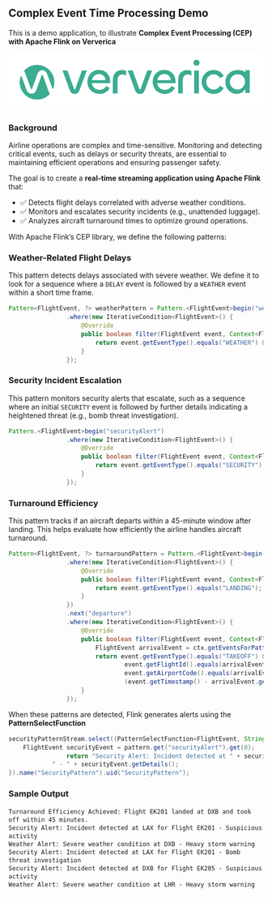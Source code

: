 Complex Event Time Processing Demo
-----------------------------------
This is a demo application, to illustrate **Complex Event Processing (CEP) with Apache Flink on Ververica**

<p align="center">
    <img src="assets/logo.png">
</p>


### Background
Airline operations are complex and time-sensitive. Monitoring and detecting critical events, such as delays or security threats, are essential to maintaining efficient operations and ensuring passenger safety. 

The goal is to create a **real-time streaming application using Apache Flink** that:

- ✅ Detects flight delays correlated with adverse weather conditions.
- ✅ Monitors and escalates security incidents (e.g., unattended luggage).
- ✅ Analyzes aircraft turnaround times to optimize ground operations.

With Apache Flink’s CEP library, we define the following patterns:

### Weather-Related Flight Delays
This pattern detects delays associated with severe weather. We define it to look for a sequence where a `DELAY` event is followed by a `WEATHER` event within a short time frame.
```java
Pattern<FlightEvent, ?> weatherPattern = Pattern.<FlightEvent>begin("weatherAlert")
                .where(new IterativeCondition<FlightEvent>() {
                    @Override
                    public boolean filter(FlightEvent event, Context<FlightEvent> ctx) throws Exception {
                        return event.getEventType().equals("WEATHER") && event.getDetails().contains("storm");
                    }
                });
```

### Security Incident Escalation
This pattern monitors security alerts that escalate, such as a sequence where an initial `SECURITY` event is followed by further details indicating a heightened threat (e.g., bomb threat investigation).
```java
Pattern.<FlightEvent>begin("securityAlert")
                .where(new IterativeCondition<FlightEvent>() {
                    @Override
                    public boolean filter(FlightEvent event, Context<FlightEvent> ctx) throws Exception {
                        return event.getEventType().equals("SECURITY");
                    }
                });
```

### Turnaround Efficiency
This pattern tracks if an aircraft departs within a 45-minute window after landing. This helps evaluate how efficiently the airline handles aircraft turnaround.
```java
Pattern<FlightEvent, ?> turnaroundPattern = Pattern.<FlightEvent>begin("arrival")
                .where(new IterativeCondition<FlightEvent>() {
                    @Override
                    public boolean filter(FlightEvent event, Context<FlightEvent> ctx) throws Exception {
                        return event.getEventType().equals("LANDING");
                    }
                })
                .next("departure")
                .where(new IterativeCondition<FlightEvent>() {
                    @Override
                    public boolean filter(FlightEvent event, Context<FlightEvent> ctx) throws Exception {
                        FlightEvent arrivalEvent = ctx.getEventsForPattern("arrival").iterator().next();
                        return event.getEventType().equals("TAKEOFF") &&
                                event.getFlightId().equals(arrivalEvent.getFlightId()) &&
                                event.getAirportCode().equals(arrivalEvent.getAirportCode()) &&
                                (event.getTimestamp() - arrivalEvent.getTimestamp()) <= 45 * 60 * 1000; // 45 minutes
                    }
                });
```

When these patterns are detected, Flink generates alerts using the **PatternSelectFunction**
```java
securityPatternStream.select((PatternSelectFunction<FlightEvent, String>) pattern -> {
    FlightEvent securityEvent = pattern.get("securityAlert").get(0);
                return "Security Alert: Incident detected at " + securityEvent.getAirportCode() + " for Flight " + securityEvent.getFlightId() +
            " - " + securityEvent.getDetails();
}).name("SecurityPattern").uid("SecurityPattern");
```

### Sample Output
```shell
Turnaround Efficiency Achieved: Flight EK201 landed at DXB and took off within 45 minutes.
Security Alert: Incident detected at LAX for Flight EK201 - Suspicious activity
Weather Alert: Severe weather condition at DXB - Heavy storm warning
Security Alert: Incident detected at LAX for Flight EK201 - Bomb threat investigation
Security Alert: Incident detected at DXB for Flight EK205 - Suspicious activity
Weather Alert: Severe weather condition at LHR - Heavy storm warning
```